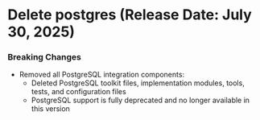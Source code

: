 # Delete postgres (Release Date: July 30, 2025)

### Breaking Changes
- Removed all PostgreSQL integration components:
  - Deleted PostgreSQL toolkit files, implementation modules, tools, tests, and configuration files
  - PostgreSQL support is fully deprecated and no longer available in this version